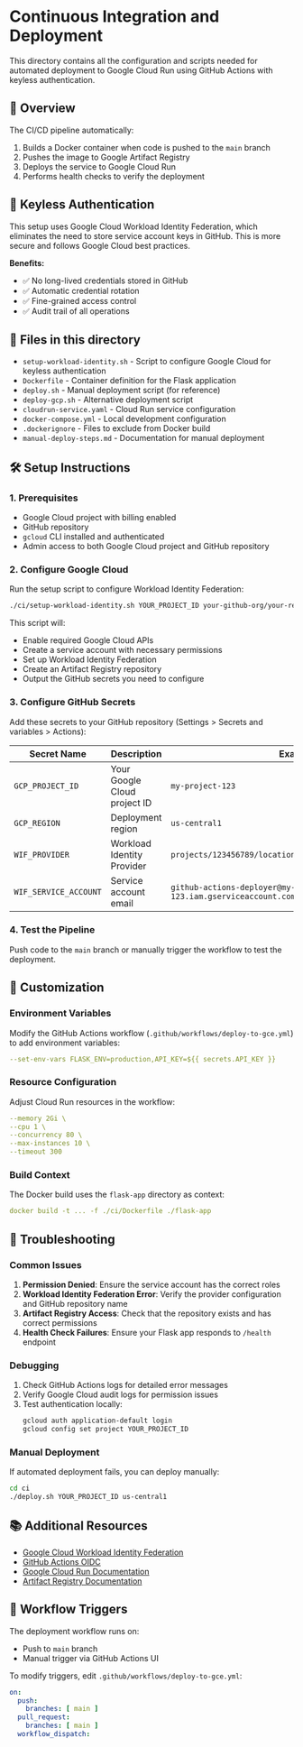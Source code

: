 # Continuous Integration and Deployment

This directory contains all the configuration and scripts needed for automated deployment to Google Cloud Run using GitHub Actions with keyless authentication.

## 🚀 Overview

The CI/CD pipeline automatically:
1. Builds a Docker container when code is pushed to the `main` branch
2. Pushes the image to Google Artifact Registry
3. Deploys the service to Google Cloud Run
4. Performs health checks to verify the deployment

## 🔐 Keyless Authentication

This setup uses Google Cloud Workload Identity Federation, which eliminates the need to store service account keys in GitHub. This is more secure and follows Google Cloud best practices.

**Benefits:**
- ✅ No long-lived credentials stored in GitHub
- ✅ Automatic credential rotation
- ✅ Fine-grained access control
- ✅ Audit trail of all operations

## 📁 Files in this directory

- `setup-workload-identity.sh` - Script to configure Google Cloud for keyless authentication
- `Dockerfile` - Container definition for the Flask application
- `deploy.sh` - Manual deployment script (for reference)
- `deploy-gcp.sh` - Alternative deployment script
- `cloudrun-service.yaml` - Cloud Run service configuration
- `docker-compose.yml` - Local development configuration
- `.dockerignore` - Files to exclude from Docker build
- `manual-deploy-steps.md` - Documentation for manual deployment

## 🛠️ Setup Instructions

### 1. Prerequisites

- Google Cloud project with billing enabled
- GitHub repository
- `gcloud` CLI installed and authenticated
- Admin access to both Google Cloud project and GitHub repository

### 2. Configure Google Cloud

Run the setup script to configure Workload Identity Federation:

```bash
./ci/setup-workload-identity.sh YOUR_PROJECT_ID your-github-org/your-repo-name us-central1
```

This script will:
- Enable required Google Cloud APIs
- Create a service account with necessary permissions
- Set up Workload Identity Federation
- Create an Artifact Registry repository
- Output the GitHub secrets you need to configure

### 3. Configure GitHub Secrets

Add these secrets to your GitHub repository (Settings > Secrets and variables > Actions):

| Secret Name | Description | Example Value |
|-------------|-------------|---------------|
| `GCP_PROJECT_ID` | Your Google Cloud project ID | `my-project-123` |
| `GCP_REGION` | Deployment region | `us-central1` |
| `WIF_PROVIDER` | Workload Identity Provider | `projects/123456789/locations/global/workloadIdentityPools/...` |
| `WIF_SERVICE_ACCOUNT` | Service account email | `github-actions-deployer@my-project-123.iam.gserviceaccount.com` |

### 4. Test the Pipeline

Push code to the `main` branch or manually trigger the workflow to test the deployment.

## 🔧 Customization

### Environment Variables

Modify the GitHub Actions workflow (`.github/workflows/deploy-to-gce.yml`) to add environment variables:

```yaml
--set-env-vars FLASK_ENV=production,API_KEY=${{ secrets.API_KEY }}
```

### Resource Configuration

Adjust Cloud Run resources in the workflow:

```yaml
--memory 2Gi \
--cpu 1 \
--concurrency 80 \
--max-instances 10 \
--timeout 300
```

### Build Context

The Docker build uses the `flask-app` directory as context:

```yaml
docker build -t ... -f ./ci/Dockerfile ./flask-app
```

## 🐛 Troubleshooting

### Common Issues

1. **Permission Denied**: Ensure the service account has the correct roles
2. **Workload Identity Federation Error**: Verify the provider configuration and GitHub repository name
3. **Artifact Registry Access**: Check that the repository exists and has correct permissions
4. **Health Check Failures**: Ensure your Flask app responds to `/health` endpoint

### Debugging

1. Check GitHub Actions logs for detailed error messages
2. Verify Google Cloud audit logs for permission issues
3. Test authentication locally:
   ```bash
   gcloud auth application-default login
   gcloud config set project YOUR_PROJECT_ID
   ```

### Manual Deployment

If automated deployment fails, you can deploy manually:

```bash
cd ci
./deploy.sh YOUR_PROJECT_ID us-central1
```

## 📚 Additional Resources

- [Google Cloud Workload Identity Federation](https://cloud.google.com/iam/docs/workload-identity-federation)
- [GitHub Actions OIDC](https://docs.github.com/en/actions/deployment/security-hardening-your-deployments/about-security-hardening-with-openid-connect)
- [Google Cloud Run Documentation](https://cloud.google.com/run/docs)
- [Artifact Registry Documentation](https://cloud.google.com/artifact-registry/docs)

## 🔄 Workflow Triggers

The deployment workflow runs on:
- Push to `main` branch
- Manual trigger via GitHub Actions UI

To modify triggers, edit `.github/workflows/deploy-to-gce.yml`:

```yaml
on:
  push:
    branches: [ main ]
  pull_request:
    branches: [ main ]
  workflow_dispatch:
```
